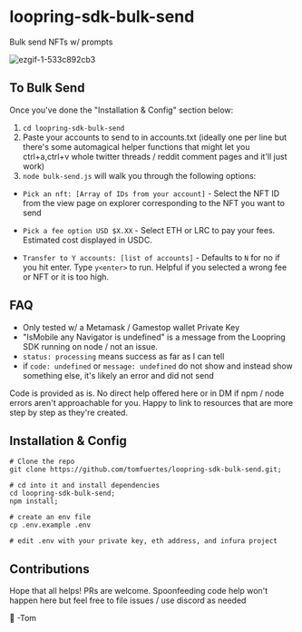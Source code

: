 # loopring-sdk-bulk-send

Bulk send NFTs w/ prompts

![ezgif-1-533c892cb3](https://user-images.githubusercontent.com/1503991/172061707-2daa037c-f105-45cb-bc54-add4b0478e5d.gif)

## To Bulk Send

Once you've done the "Installation & Config" section below:

1. `cd loopring-sdk-bulk-send`
2. Paste your accounts to send to in accounts.txt (ideally one per line but there's some automagical helper functions that might let you ctrl+a,ctrl+v whole twitter threads / reddit comment pages and it'll just work)
3. `node bulk-send.js` will walk you through the following options:

- `Pick an nft: [Array of IDs from your account]` - Select the NFT ID from the view page on explorer corresponding to the NFT you want to send

- `Pick a fee option USD $X.XX` - Select ETH or LRC to pay your fees. Estimated cost displayed in USDC.

- `Transfer to Y accounts: [list of accounts]` - Defaults to `N` for no if you hit enter. Type `y<enter>` to run. Helpful if you selected a wrong fee or NFT or it is too high.

## FAQ

* Only tested w/ a Metamask / Gamestop wallet Private Key
* "IsMobile any Navigator is undefined" is a message from the Loopring SDK running on node / not an issue.
* `status: processing` means success as far as I can tell
* if `code: undefined` or `message: undefined` do not show and instead show something else, it's likely an error and did not send

Code is provided as is. No direct help offered here or in DM if npm / node errors aren't approachable for you. Happy to link to resources that are more step by step as they're created.

## Installation & Config

```
# Clone the repo
git clone https://github.com/tomfuertes/loopring-sdk-bulk-send.git;

# cd into it and install dependencies
cd loopring-sdk-bulk-send;
npm install;

# create an env file
cp .env.example .env

# edit .env with your private key, eth address, and infura project
```

## Contributions

Hope that all helps! PRs are welcome. Spoonfeeding code help won't happen here but feel free to file issues / use discord as needed

💙 -Tom

